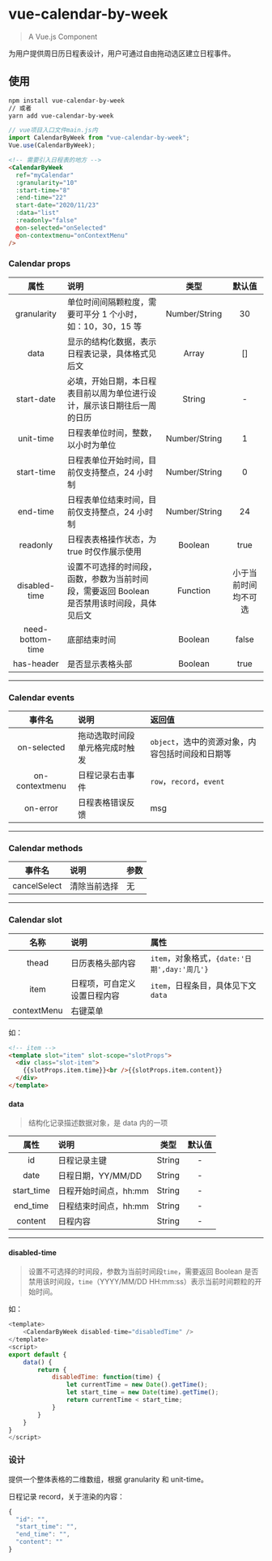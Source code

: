 <!--
 * @Author: httishere
 * @Date: 2020-11-16 14:27:34
 * @LastEditTime: 2020-11-30 16:27:35
 * @LastEditors: Please set LastEditors
 * @Description: README
 * @FilePath: /vue-calendar-week/README.md
-->

# vue-calendar-by-week

> A Vue.js Component

为用户提供周日历日程表设计，用户可通过自由拖动选区建立日程事件。

## 使用

```bash
npm install vue-calendar-by-week
// 或者
yarn add vue-calendar-by-week
```

```js
// vue项目入口文件main.js内
import CalendarByWeek from "vue-calendar-by-week";
Vue.use(CalendarByWeek);
```

```html
<!-- 需要引入日程表的地方 -->
<CalendarByWeek
  ref="myCalendar"
  :granularity="10"
  :start-time="8"
  :end-time="22"
  start-date="2020/11/23"
  :data="list"
  :readonly="false"
  @on-selected="onSelected"
  @on-contextmenu="onContextMenu"
/>
```

### Calendar props

|       属性       | 说明                                                                                        |     类型      |        默认值        |
| :--------------: | :------------------------------------------------------------------------------------------ | :-----------: | :------------------: |
|   granularity    | 单位时间间隔颗粒度，需要可平分 1 个小时，如：10，30，15 等                                  | Number/String |          30          |
|       data       | 显示的结构化数据，表示日程表记录，具体格式见后文                                            |     Array     |          []          |
|    start-date    | 必填，开始日期，本日程表目前以周为单位进行设计，展示该日期往后一周的日历                    |    String     |          -           |
|    unit-time     | 日程表单位时间，整数，以小时为单位                                                          | Number/String |          1           |
|    start-time    | 日程表单位开始时间，目前仅支持整点，24 小时制                                               | Number/String |          0           |
|     end-time     | 日程表单位结束时间，目前仅支持整点，24 小时制                                               | Number/String |          24          |
|     readonly     | 日程表表格操作状态，为 true 时仅作展示使用                                                  |    Boolean    |         true         |
|  disabled-time   | 设置不可选择的时间段，函数，参数为当前时间段，需要返回 Boolean 是否禁用该时间段，具体见后文 |   Function    | 小于当前时间均不可选 |
| need-bottom-time | 底部结束时间                                                                                |    Boolean    |        false         |
|    has-header    | 是否显示表格头部                                                                            |    Boolean    |         true         |

---

### Calendar events

|     事件名     | 说明                           | 返回值                                           |
| :------------: | :----------------------------- | :----------------------------------------------- |
|  on-selected   | 拖动选取时间段单元格完成时触发 | `object`，选中的资源对象，内容包括时间段和日期等 |
| on-contextmenu | 日程记录右击事件               | `row`，`record`，`event`                         |
|    on-error    | 日程表格错误反馈               | msg                                              |

---

### Calendar methods

|    事件名    | 说明         | 参数 |
| :----------: | :----------- | :--- |
| cancelSelect | 清除当前选择 | 无   |

---

### Calendar slot

|    名称     | 说明                         | 属性                                         |
| :---------: | :--------------------------- | :------------------------------------------- |
|    thead    | 日历表格头部内容             | `item`，对象格式，`{date:'日期',day:'周几'}` |
|    item     | 日程项，可自定义设置日程内容 | `item`，日程条目，具体见下文`data`           |
| contextMenu | 右键菜单                     |

如：

```html
<!-- item -->
<template slot="item" slot-scope="slotProps">
  <div class="slot-item">
    {{slotProps.item.time}}<br />{{slotProps.item.content}}
  </div>
</template>
```

#### data

> 结构化记录描述数据对象，是 data 内的一项

|    属性    | 说明                  |  类型  | 默认值 |
| :--------: | :-------------------- | :----: | :----: |
|     id     | 日程记录主键          | String |   -    |
|    date    | 日程日期，YY/MM/DD    | String |   -    |
| start_time | 日程开始时间点，hh:mm | String |   -    |
|  end_time  | 日程结束时间点，hh:mm | String |   -    |
|  content   | 日程内容              | String |   -    |

---

#### disabled-time

> 设置不可选择的时间段，参数为当前时间段`time`，需要返回 Boolean 是否禁用该时间段，`time`（YYYY/MM/DD HH:mm:ss）表示当前时间颗粒的开始时间。

如：

```js
<template>
    <CalendarByWeek disabled-time="disabledTime" />
</template>
<script>
export default {
    data() {
        return {
            disabledTime: function(time) {
                let currentTime = new Date().getTime();
                let start_time = new Date(time).getTime();
                return currentTime < start_time;
            }
        }
    }
}
</script>

```

### 设计

提供一个整体表格的二维数组，根据 granularity 和 unit-time。

日程记录 record，关于渲染的内容：

```js
{
  "id": "",
  "start_time": "",
  "end_time": "",
  "content": ""
}
```
